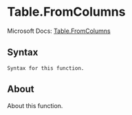 ---
---

# Table.FromColumns

Microsoft Docs: [Table.FromColumns](https://docs.microsoft.com/en-us/powerquery-m/table-fromcolumns)

## Syntax

```powerquery-m
Syntax for this function.
```

## About

About this function.


